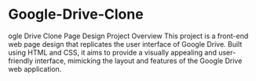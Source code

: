 # Google-Drive-Clone
ogle Drive Clone Page Design Project Overview This project is a front-end web page design that replicates the user interface of Google Drive. Built using HTML and CSS, it aims to provide a visually appealing and user-friendly interface, mimicking the layout and features of the Google Drive web application.
